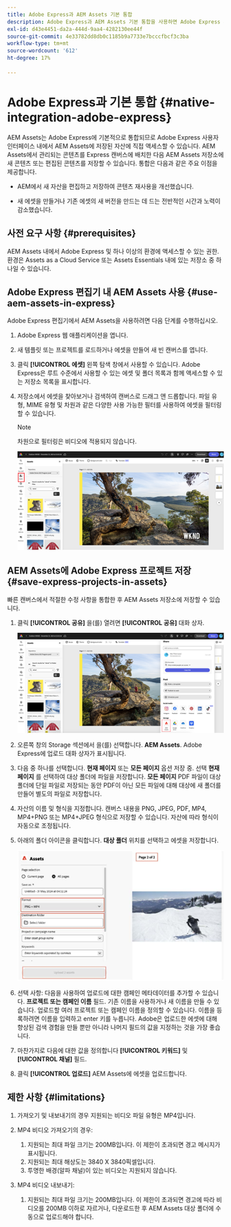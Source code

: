 ```yaml
---
title: Adobe Express과 AEM Assets 기본 통합
description: Adobe Express과 AEM Assets 기본 통합을 사용하면 Adobe Express 사용자 인터페이스 내에서 AEM Assets에 저장된 에셋에 직접 액세스할 수 있습니다.
exl-id: d43e4451-da2a-444d-9aa4-4282130ee44f
source-git-commit: 4e33782dd8db0c1185b9a7733e7bcccfbcf3c3ba
workflow-type: tm+mt
source-wordcount: '612'
ht-degree: 17%

---
```


# Adobe Express과 기본 통합 {#native-integration-adobe-express}

AEM Assets는 Adobe Express에 기본적으로 통합되므로 Adobe Express 사용자 인터페이스 내에서 AEM Assets에 저장된 자산에 직접 액세스할 수 있습니다. AEM Assets에서 관리되는 콘텐츠를 Express 캔버스에 배치한 다음 AEM Assets 저장소에 새 콘텐츠 또는 편집된 콘텐츠를 저장할 수 있습니다. 통합은 다음과 같은 주요 이점을 제공합니다.

* AEM에서 새 자산을 편집하고 저장하여 콘텐츠 재사용을 개선했습니다.

* 새 에셋을 만들거나 기존 에셋의 새 버전을 만드는 데 드는 전반적인 시간과 노력이 감소했습니다.

## 사전 요구 사항 {#prerequisites}

AEM Assets 내에서 Adobe Express 및 하나 이상의 환경에 액세스할 수 있는 권한. 환경은 Assets as a Cloud Service 또는 Assets Essentials 내에 있는 저장소 중 하나일 수 있습니다.


## Adobe Express 편집기 내 AEM Assets 사용 {#use-aem-assets-in-express}

Adobe Express 편집기에서 AEM Assets을 사용하려면 다음 단계를 수행하십시오.

1. Adobe Express 웹 애플리케이션을 엽니다.

2. 새 템플릿 또는 프로젝트를 로드하거나 에셋을 만들어 새 빈 캔버스를 엽니다.

3. 클릭 **[!UICONTROL 에셋]** 왼쪽 탐색 창에서 사용할 수 있습니다. Adobe Express은 루트 수준에서 사용할 수 있는 에셋 및 폴더 목록과 함께 액세스할 수 있는 저장소 목록을 표시합니다.

4. 저장소에서 에셋을 찾아보거나 검색하여 캔버스로 드래그 앤 드롭합니다. 파일 유형, MIME 유형 및 차원과 같은 다양한 사용 가능한 필터를 사용하여 에셋을 필터링할 수 있습니다.

   >[!NOTE]
   >
   >차원으로 필터링은 비디오에 적용되지 않습니다.

   ![Assets 추가 기능에서 자산 포함](assets/adobe-express-native-integration.png)


## AEM Assets에 Adobe Express 프로젝트 저장 {#save-express-projects-in-assets}

빠른 캔버스에서 적절한 수정 사항을 통합한 후 AEM Assets 저장소에 저장할 수 있습니다.

1. 클릭 **[!UICONTROL 공유]** 을(를) 열려면 **[!UICONTROL 공유]** 대화 상자.

   ![AEM에 자산 저장](assets/adobe-express-share.png)

2. 오른쪽 창의 Storage 섹션에서 을(를) 선택합니다. **AEM Assets**. Adobe Express에 업로드 대화 상자가 표시됩니다.
3. 다음 중 하나를 선택합니다. **현재 페이지** 또는 **모든 페이지** 옵션 저장 중. 선택 **현재 페이지** 를 선택하여 대상 폴더에 파일을 저장합니다. **모든 페이지** PDF 파일이 대상 폴더에 단일 파일로 저장되는 동안 PDF이 아닌 모든 파일에 대해 대상에 새 폴더를 만들어 별도의 파일로 저장합니다.
4. 자산의 이름 및 형식을 지정합니다. 캔버스 내용을 PNG, JPEG, PDF, MP4, MP4+PNG 또는 MP4+JPEG 형식으로 저장할 수 있습니다. 자산에 따라 형식이 자동으로 조정됩니다.
5. 아래의 폴더 아이콘을 클릭합니다. **대상 폴더** 위치를 선택하고 에셋을 저장합니다.

   ![AEM에 자산 저장](/help/assets/assets/page-selection-and-destination-folder.svg)

6. 선택 사항: 다음을 사용하여 업로드에 대한 캠페인 메타데이터를 추가할 수 있습니다. **프로젝트 또는 캠페인 이름** 필드. 기존 이름을 사용하거나 새 이름을 만들 수 있습니다. 업로드할 여러 프로젝트 또는 캠페인 이름을 정의할 수 있습니다. 이름을 등록하려면 이름을 입력하고 enter 키를 누릅니다.
Adobe은 업로드한 에셋에 대해 향상된 검색 경험을 만들 뿐만 아니라 나머지 필드의 값을 지정하는 것을 가장 좋습니다.

7. 마찬가지로 다음에 대한 값을 정의합니다 **[!UICONTROL 키워드]** 및 **[!UICONTROL 채널]** 필드.

8. 클릭 **[!UICONTROL 업로드]** AEM Assets에 에셋을 업로드합니다.

## 제한 사항 {#limitations}

1. 가져오기 및 내보내기의 경우 지원되는 비디오 파일 유형은 MP4입니다.

2. MP4 비디오 가져오기의 경우:

   1. 지원되는 최대 파일 크기는 200MB입니다. 이 제한이 초과되면 경고 메시지가 표시됩니다.
   2. 지원되는 최대 해상도는 3840 X 3840픽셀입니다.
   3. 투명한 배경(알파 채널)이 있는 비디오는 지원되지 않습니다.

3. MP4 비디오 내보내기:

   1. 지원되는 최대 파일 크기는 200MB입니다. 이 제한이 초과되면 경고에 따라 비디오를 200MB 이하로 자르거나, 다운로드한 후 AEM Assets 대상 폴더에 수동으로 업로드해야 합니다.



